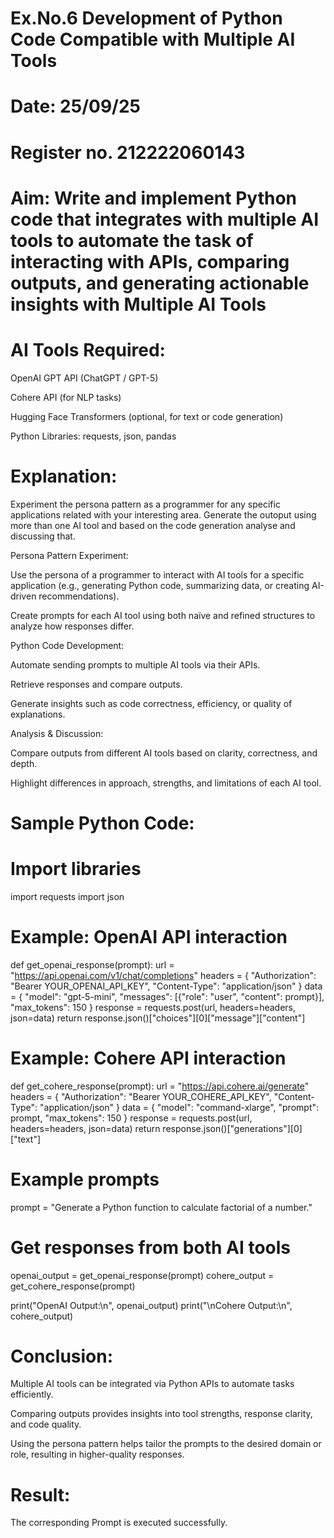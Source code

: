 # Ex.No.6 Development of Python Code Compatible with Multiple AI Tools

# Date: 25/09/25
# Register no. 212222060143
# Aim: Write and implement Python code that integrates with multiple AI tools to automate the task of interacting with APIs, comparing outputs, and generating actionable insights with Multiple AI Tools

# AI Tools Required:
OpenAI GPT API (ChatGPT / GPT-5)

Cohere API (for NLP tasks)

Hugging Face Transformers (optional, for text or code generation)

Python Libraries: requests, json, pandas

# Explanation:
Experiment the persona pattern as a programmer for any specific applications related with your interesting area. 
Generate the outoput using more than one AI tool and based on the code generation analyse and discussing that. 

Persona Pattern Experiment:

Use the persona of a programmer to interact with AI tools for a specific application (e.g., generating Python code, summarizing data, or creating AI-driven recommendations).

Create prompts for each AI tool using both naïve and refined structures to analyze how responses differ.

Python Code Development:

Automate sending prompts to multiple AI tools via their APIs.

Retrieve responses and compare outputs.

Generate insights such as code correctness, efficiency, or quality of explanations.

Analysis & Discussion:

Compare outputs from different AI tools based on clarity, correctness, and depth.

Highlight differences in approach, strengths, and limitations of each AI tool.

# Sample Python Code:

# Import libraries
import requests
import json

# Example: OpenAI API interaction
def get_openai_response(prompt):
    url = "https://api.openai.com/v1/chat/completions"
    headers = {
        "Authorization": "Bearer YOUR_OPENAI_API_KEY",
        "Content-Type": "application/json"
    }
    data = {
        "model": "gpt-5-mini",
        "messages": [{"role": "user", "content": prompt}],
        "max_tokens": 150
    }
    response = requests.post(url, headers=headers, json=data)
    return response.json()["choices"][0]["message"]["content"]

# Example: Cohere API interaction
def get_cohere_response(prompt):
    url = "https://api.cohere.ai/generate"
    headers = {
        "Authorization": "Bearer YOUR_COHERE_API_KEY",
        "Content-Type": "application/json"
    }
    data = {
        "model": "command-xlarge",
        "prompt": prompt,
        "max_tokens": 150
    }
    response = requests.post(url, headers=headers, json=data)
    return response.json()["generations"][0]["text"]

# Example prompts
prompt = "Generate a Python function to calculate factorial of a number."

# Get responses from both AI tools
openai_output = get_openai_response(prompt)
cohere_output = get_cohere_response(prompt)

print("OpenAI Output:\n", openai_output)
print("\nCohere Output:\n", cohere_output)


# Conclusion:

Multiple AI tools can be integrated via Python APIs to automate tasks efficiently.

Comparing outputs provides insights into tool strengths, response clarity, and code quality.

Using the persona pattern helps tailor the prompts to the desired domain or role, resulting in higher-quality responses.

# Result: 
The corresponding Prompt is executed successfully.
